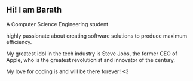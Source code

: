 ## Hi! I am Barath 
A Computer Science Engineering student 

highly passionate about creating software solutions to produce maximum efficiency.

My greatest idol in the tech industry is Steve Jobs, the former CEO of Apple, who is the greatest revolutionist and innovator of the century.

My love for coding is and will be there forever! <3


